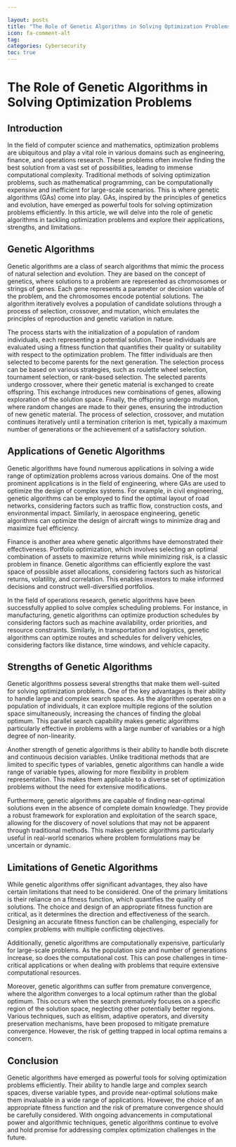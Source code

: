 ```yaml
---

layout: posts
title: "The Role of Genetic Algorithms in Solving Optimization Problems"
icon: fa-comment-alt
tag:      
categories: Cybersecurity
toc: true
---
```




# The Role of Genetic Algorithms in Solving Optimization Problems

## Introduction
In the field of computer science and mathematics, optimization problems are ubiquitous and play a vital role in various domains such as engineering, finance, and operations research. These problems often involve finding the best solution from a vast set of possibilities, leading to immense computational complexity. Traditional methods of solving optimization problems, such as mathematical programming, can be computationally expensive and inefficient for large-scale scenarios. This is where genetic algorithms (GAs) come into play. GAs, inspired by the principles of genetics and evolution, have emerged as powerful tools for solving optimization problems efficiently. In this article, we will delve into the role of genetic algorithms in tackling optimization problems and explore their applications, strengths, and limitations.

## Genetic Algorithms
Genetic algorithms are a class of search algorithms that mimic the process of natural selection and evolution. They are based on the concept of genetics, where solutions to a problem are represented as chromosomes or strings of genes. Each gene represents a parameter or decision variable of the problem, and the chromosomes encode potential solutions. The algorithm iteratively evolves a population of candidate solutions through a process of selection, crossover, and mutation, which emulates the principles of reproduction and genetic variation in nature.

The process starts with the initialization of a population of random individuals, each representing a potential solution. These individuals are evaluated using a fitness function that quantifies their quality or suitability with respect to the optimization problem. The fitter individuals are then selected to become parents for the next generation. The selection process can be based on various strategies, such as roulette wheel selection, tournament selection, or rank-based selection. The selected parents undergo crossover, where their genetic material is exchanged to create offspring. This exchange introduces new combinations of genes, allowing exploration of the solution space. Finally, the offspring undergo mutation, where random changes are made to their genes, ensuring the introduction of new genetic material. The process of selection, crossover, and mutation continues iteratively until a termination criterion is met, typically a maximum number of generations or the achievement of a satisfactory solution.

## Applications of Genetic Algorithms
Genetic algorithms have found numerous applications in solving a wide range of optimization problems across various domains. One of the most prominent applications is in the field of engineering, where GAs are used to optimize the design of complex systems. For example, in civil engineering, genetic algorithms can be employed to find the optimal layout of road networks, considering factors such as traffic flow, construction costs, and environmental impact. Similarly, in aerospace engineering, genetic algorithms can optimize the design of aircraft wings to minimize drag and maximize fuel efficiency.

Finance is another area where genetic algorithms have demonstrated their effectiveness. Portfolio optimization, which involves selecting an optimal combination of assets to maximize returns while minimizing risk, is a classic problem in finance. Genetic algorithms can efficiently explore the vast space of possible asset allocations, considering factors such as historical returns, volatility, and correlation. This enables investors to make informed decisions and construct well-diversified portfolios.

In the field of operations research, genetic algorithms have been successfully applied to solve complex scheduling problems. For instance, in manufacturing, genetic algorithms can optimize production schedules by considering factors such as machine availability, order priorities, and resource constraints. Similarly, in transportation and logistics, genetic algorithms can optimize routes and schedules for delivery vehicles, considering factors like distance, time windows, and vehicle capacity.

## Strengths of Genetic Algorithms
Genetic algorithms possess several strengths that make them well-suited for solving optimization problems. One of the key advantages is their ability to handle large and complex search spaces. As the algorithm operates on a population of individuals, it can explore multiple regions of the solution space simultaneously, increasing the chances of finding the global optimum. This parallel search capability makes genetic algorithms particularly effective in problems with a large number of variables or a high degree of non-linearity.

Another strength of genetic algorithms is their ability to handle both discrete and continuous decision variables. Unlike traditional methods that are limited to specific types of variables, genetic algorithms can handle a wide range of variable types, allowing for more flexibility in problem representation. This makes them applicable to a diverse set of optimization problems without the need for extensive modifications.

Furthermore, genetic algorithms are capable of finding near-optimal solutions even in the absence of complete domain knowledge. They provide a robust framework for exploration and exploitation of the search space, allowing for the discovery of novel solutions that may not be apparent through traditional methods. This makes genetic algorithms particularly useful in real-world scenarios where problem formulations may be uncertain or dynamic.

## Limitations of Genetic Algorithms
While genetic algorithms offer significant advantages, they also have certain limitations that need to be considered. One of the primary limitations is their reliance on a fitness function, which quantifies the quality of solutions. The choice and design of an appropriate fitness function are critical, as it determines the direction and effectiveness of the search. Designing an accurate fitness function can be challenging, especially for complex problems with multiple conflicting objectives.

Additionally, genetic algorithms are computationally expensive, particularly for large-scale problems. As the population size and number of generations increase, so does the computational cost. This can pose challenges in time-critical applications or when dealing with problems that require extensive computational resources.

Moreover, genetic algorithms can suffer from premature convergence, where the algorithm converges to a local optimum rather than the global optimum. This occurs when the search prematurely focuses on a specific region of the solution space, neglecting other potentially better regions. Various techniques, such as elitism, adaptive operators, and diversity preservation mechanisms, have been proposed to mitigate premature convergence. However, the risk of getting trapped in local optima remains a concern.

## Conclusion
Genetic algorithms have emerged as powerful tools for solving optimization problems efficiently. Their ability to handle large and complex search spaces, diverse variable types, and provide near-optimal solutions make them invaluable in a wide range of applications. However, the choice of an appropriate fitness function and the risk of premature convergence should be carefully considered. With ongoing advancements in computational power and algorithmic techniques, genetic algorithms continue to evolve and hold promise for addressing complex optimization challenges in the future.